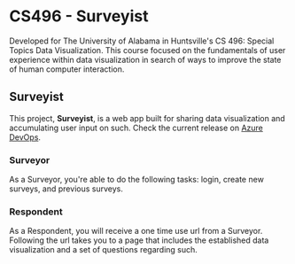 # CS496 - Surveyist

Developed for The University of Alabama in Huntsville's CS 496: Special Topics Data Visualization. This course focused on the fundamentals of user experience within data visualization in search of ways to improve the state of human computer interaction.

## Surveyist

This project, **Surveyist**, is a web app built for sharing data visualization and accumulating user input on such. Check the current release on [Azure DevOps](https://dev.azure.com/cmd0031/Surveyist).

### Surveyor

As a Surveyor, you're able to do the following tasks: login, create new surveys, and previous surveys.

### Respondent

As a Respondent, you will receive a one time use url from a Surveyor. Following the url takes you to a page that includes the established data visualization and a set of questions regarding such.
